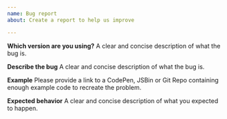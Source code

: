 ```yaml
---
name: Bug report
about: Create a report to help us improve

---
```


**Which version are you using?**
A clear and concise description of what the bug is.

**Describe the bug**
A clear and concise description of what the bug is.

**Example**
Please provide a link to a CodePen, JSBin or Git Repo containing enough example code to recreate the problem. 

**Expected behavior**
A clear and concise description of what you expected to happen.
